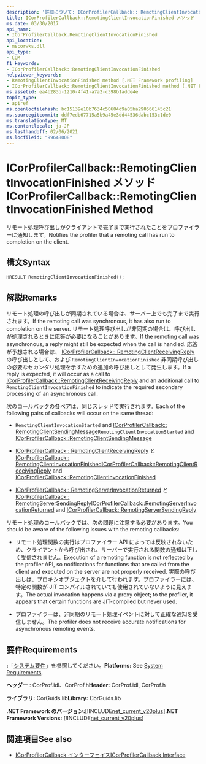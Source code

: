 ```yaml
---
description: '詳細について: ICorProfilerCallback:: RemotingClientInvocationFinished メソッド'
title: ICorProfilerCallback::RemotingClientInvocationFinished メソッド
ms.date: 03/30/2017
api_name:
- ICorProfilerCallback.RemotingClientInvocationFinished
api_location:
- mscorwks.dll
api_type:
- COM
f1_keywords:
- ICorProfilerCallback::RemotingClientInvocationFinished
helpviewer_keywords:
- RemotingClientInvocationFinished method [.NET Framework profiling]
- ICorProfilerCallback::RemotingClientInvocationFinished method [.NET Framework profiling]
ms.assetid: ea4b283b-1210-4f41-a7a2-c398b1adde4e
topic_type:
- apiref
ms.openlocfilehash: bc15139e10b7634c50604d9a05ba290566145c21
ms.sourcegitcommit: ddf7edb67715a5b9a45e3dd44536dabc153c1de0
ms.translationtype: MT
ms.contentlocale: ja-JP
ms.lasthandoff: 02/06/2021
ms.locfileid: "99648008"
---
```

# <a name="icorprofilercallbackremotingclientinvocationfinished-method"></a><span data-ttu-id="10d6b-103">ICorProfilerCallback::RemotingClientInvocationFinished メソッド</span><span class="sxs-lookup"><span data-stu-id="10d6b-103">ICorProfilerCallback::RemotingClientInvocationFinished Method</span></span>

<span data-ttu-id="10d6b-104">リモート処理呼び出しがクライアントで完了まで実行されたことをプロファイラーに通知します。</span><span class="sxs-lookup"><span data-stu-id="10d6b-104">Notifies the profiler that a remoting call has run to completion on the client.</span></span>  
  
## <a name="syntax"></a><span data-ttu-id="10d6b-105">構文</span><span class="sxs-lookup"><span data-stu-id="10d6b-105">Syntax</span></span>  
  
```cpp  
HRESULT RemotingClientInvocationFinished();  
```  
  
## <a name="remarks"></a><span data-ttu-id="10d6b-106">解説</span><span class="sxs-lookup"><span data-stu-id="10d6b-106">Remarks</span></span>  

 <span data-ttu-id="10d6b-107">リモート処理の呼び出しが同期されている場合は、サーバー上でも完了まで実行されます。</span><span class="sxs-lookup"><span data-stu-id="10d6b-107">If the remoting call was synchronous, it has also run to completion on the server.</span></span> <span data-ttu-id="10d6b-108">リモート処理呼び出しが非同期の場合は、呼び出しが処理されるときに応答が必要になることがあります。</span><span class="sxs-lookup"><span data-stu-id="10d6b-108">If the remoting call was asynchronous, a reply might still be expected when the call is handled.</span></span> <span data-ttu-id="10d6b-109">応答が予想される場合は、 [ICorProfilerCallback:: RemotingClientReceivingReply](icorprofilercallback-remotingclientreceivingreply-method.md) の呼び出しとして、および `RemotingClientInvocationFinished` 非同期呼び出しの必要なセカンダリ処理を示すための追加の呼び出しとして発生します。</span><span class="sxs-lookup"><span data-stu-id="10d6b-109">If a reply is expected, it will occur as a call to [ICorProfilerCallback::RemotingClientReceivingReply](icorprofilercallback-remotingclientreceivingreply-method.md) and an additional call to `RemotingClientInvocationFinished` to indicate the required secondary processing of an asynchronous call.</span></span>  
  
 <span data-ttu-id="10d6b-110">次のコールバックの各ペアは、同じスレッドで実行されます。</span><span class="sxs-lookup"><span data-stu-id="10d6b-110">Each of the following pairs of callbacks will occur on the same thread:</span></span>  
  
- <span data-ttu-id="10d6b-111">`RemotingClientInvocationStarted` and [ICorProfilerCallback:: RemotingClientSendingMessage](icorprofilercallback-remotingclientsendingmessage-method.md)</span><span class="sxs-lookup"><span data-stu-id="10d6b-111">`RemotingClientInvocationStarted` and [ICorProfilerCallback::RemotingClientSendingMessage](icorprofilercallback-remotingclientsendingmessage-method.md)</span></span>  
  
- <span data-ttu-id="10d6b-112">[ICorProfilerCallback:: RemotingClientReceivingReply](icorprofilercallback-remotingclientreceivingreply-method.md) と [ICorProfilerCallback:: RemotingClientInvocationFinished](icorprofilercallback-remotingclientinvocationfinished-method.md)</span><span class="sxs-lookup"><span data-stu-id="10d6b-112">[ICorProfilerCallback::RemotingClientReceivingReply](icorprofilercallback-remotingclientreceivingreply-method.md) and [ICorProfilerCallback::RemotingClientInvocationFinished](icorprofilercallback-remotingclientinvocationfinished-method.md)</span></span>  
  
- <span data-ttu-id="10d6b-113">[ICorProfilerCallback:: RemotingServerInvocationReturned](icorprofilercallback-remotingserverinvocationreturned-method.md) と [ICorProfilerCallback:: RemotingServerSendingReply](icorprofilercallback-remotingserversendingreply-method.md)</span><span class="sxs-lookup"><span data-stu-id="10d6b-113">[ICorProfilerCallback::RemotingServerInvocationReturned](icorprofilercallback-remotingserverinvocationreturned-method.md) and [ICorProfilerCallback::RemotingServerSendingReply](icorprofilercallback-remotingserversendingreply-method.md)</span></span>  
  
 <span data-ttu-id="10d6b-114">リモート処理のコールバックでは、次の問題に注意する必要があります。</span><span class="sxs-lookup"><span data-stu-id="10d6b-114">You should be aware of the following issues with the remoting callbacks:</span></span>  
  
- <span data-ttu-id="10d6b-115">リモート処理関数の実行はプロファイラー API によっては反映されないため、クライアントから呼び出され、サーバーで実行される関数の通知は正しく受信されません。</span><span class="sxs-lookup"><span data-stu-id="10d6b-115">Execution of a remoting function is not reflected by the profiler API, so notifications for functions that are called from the client and executed on the server are not properly received.</span></span> <span data-ttu-id="10d6b-116">実際の呼び出しは、プロキシオブジェクトを介して行われます。プロファイラーには、特定の関数が JIT コンパイルされていても使用されていないように見えます。</span><span class="sxs-lookup"><span data-stu-id="10d6b-116">The actual invocation happens via a proxy object; to the profiler, it appears that certain functions are JIT-compiled but never used.</span></span>  
  
- <span data-ttu-id="10d6b-117">プロファイラーは、非同期のリモート処理イベントに対して正確な通知を受信しません。</span><span class="sxs-lookup"><span data-stu-id="10d6b-117">The profiler does not receive accurate notifications for asynchronous remoting events.</span></span>  
  
## <a name="requirements"></a><span data-ttu-id="10d6b-118">要件</span><span class="sxs-lookup"><span data-stu-id="10d6b-118">Requirements</span></span>  

 <span data-ttu-id="10d6b-119">**:**「[システム要件](../../get-started/system-requirements.md)」を参照してください。</span><span class="sxs-lookup"><span data-stu-id="10d6b-119">**Platforms:** See [System Requirements](../../get-started/system-requirements.md).</span></span>  
  
 <span data-ttu-id="10d6b-120">**ヘッダー** : CorProf.idl、CorProf.h</span><span class="sxs-lookup"><span data-stu-id="10d6b-120">**Header:** CorProf.idl, CorProf.h</span></span>  
  
 <span data-ttu-id="10d6b-121">**ライブラリ:** CorGuids.lib</span><span class="sxs-lookup"><span data-stu-id="10d6b-121">**Library:** CorGuids.lib</span></span>  
  
 <span data-ttu-id="10d6b-122">**.NET Framework のバージョン:**[!INCLUDE[net_current_v20plus](../../../../includes/net-current-v20plus-md.md)]</span><span class="sxs-lookup"><span data-stu-id="10d6b-122">**.NET Framework Versions:** [!INCLUDE[net_current_v20plus](../../../../includes/net-current-v20plus-md.md)]</span></span>  
  
## <a name="see-also"></a><span data-ttu-id="10d6b-123">関連項目</span><span class="sxs-lookup"><span data-stu-id="10d6b-123">See also</span></span>

- [<span data-ttu-id="10d6b-124">ICorProfilerCallback インターフェイス</span><span class="sxs-lookup"><span data-stu-id="10d6b-124">ICorProfilerCallback Interface</span></span>](icorprofilercallback-interface.md)
